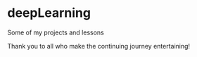 # deepLearning

Some of my projects and lessons

Thank you to all who make the continuing journey entertaining! 
